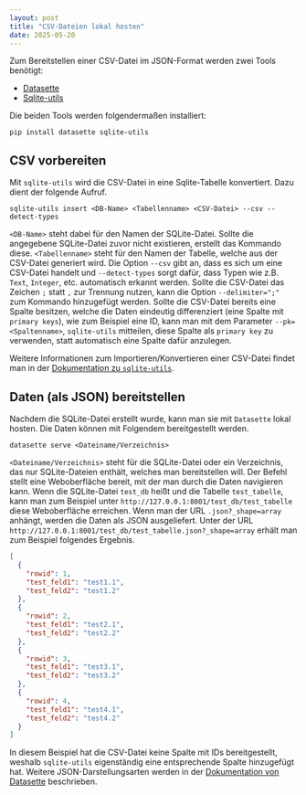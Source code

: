 ```yaml
---
layout: post
title: "CSV-Dateien lokal hosten"
date: 2025-05-20
---
```


Zum Bereitstellen einer CSV-Datei im JSON-Format werden zwei Tools benötigt:

- [Datasette](https://datasette.io/)
- [Sqlite-utils](https://sqlite-utils.datasette.io/en/stable/)

Die beiden Tools werden folgendermaßen installiert:

```
pip install datasette sqlite-utils
```


## CSV vorbereiten

Mit `sqlite-utils` wird die CSV-Datei in eine Sqlite-Tabelle konvertiert.
Dazu dient der folgende Aufruf.

```
sqlite-utils insert <DB-Name> <Tabellenname> <CSV-Datei> --csv --detect-types
```

`<DB-Name>` steht dabei für den Namen der SQLite-Datei.
Sollte die angegebene SQLite-Datei zuvor nicht existieren, erstellt das Kommando diese.
`<Tabellenname>` steht für den Namen der Tabelle, welche aus der CSV-Datei generiert wird.
Die Option `--csv` gibt an, dass es sich um eine CSV-Datei handelt und `--detect-types` sorgt dafür, dass Typen wie z.B. `Text`, `Integer`, etc. automatisch erkannt werden.
Sollte die CSV-Datei das Zeichen `;` statt `,` zur Trennung nutzen, kann die Option `--delimiter=";"` zum Kommando hinzugefügt werden.
Sollte die CSV-Datei bereits eine Spalte besitzen, welche die Daten eindeutig differenziert (eine Spalte mit `primary keys`), wie zum Beispiel eine ID, kann man mit dem Parameter `--pk=<Spaltenname>`, `sqlite-utils` mitteilen, diese Spalte als `primary key` zu verwenden, statt automatisch eine Spalte dafür anzulegen.

Weitere Informationen zum Importieren/Konvertieren einer CSV-Datei findet man in der [Dokumentation zu `sqlite-utils`](https://sqlite-utils.datasette.io/en/stable/cli.html#cli-insert-csv-tsv).


## Daten (als JSON) bereitstellen

Nachdem die SQLite-Datei erstellt wurde, kann man sie mit `Datasette` lokal hosten.
Die Daten können mit Folgendem bereitgestellt werden.

```
datasette serve <Dateiname/Verzeichnis>
```

`<Dateiname/Verzeichnis>` steht für die SQLite-Datei oder ein Verzeichnis, das nur SQLite-Dateien enthält, welches man bereitstellen will.
Der Befehl stellt eine Weboberfläche bereit, mit der man durch die Daten navigieren kann.
Wenn die SQLite-Datei `test_db` heißt und die Tabelle `test_tabelle`, kann man zum Beispiel unter `http://127.0.0.1:8001/test_db/test_tabelle` diese Weboberfläche erreichen.
Wenn man der URL `.json?_shape=array` anhängt, werden die Daten als JSON ausgeliefert.
Unter der URL `http://127.0.0.1:8001/test_db/test_tabelle.json?_shape=array` erhält man zum Beispiel folgendes Ergebnis.

```JSON
[
  {
    "rowid": 1,
    "test_feld1": "test1.1",
    "test_feld2": "test1.2"
  },
  {
    "rowid": 2,
    "test_feld1": "test2.1",
    "test_feld2": "test2.2"
  },
  {
    "rowid": 3,
    "test_feld1": "test3.1",
    "test_feld2": "test3.2"
  },
  {
    "rowid": 4,
    "test_feld1": "test4.1",
    "test_feld2": "test4.2"
  }
]
```

In diesem Beispiel hat die CSV-Datei keine Spalte mit IDs bereitgestellt, weshalb `sqlite-utils` eigenständig eine entsprechende Spalte hinzugefügt hat.
Weitere JSON-Darstellungsarten werden in der [Dokumentation von Datasette](https://docs.datasette.io/en/stable/json_api.html#different-shapes) beschrieben.
